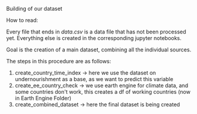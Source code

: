 Building of our dataset

How to read:

Every file that ends in _data.csv_ is a data file that has not been processed yet.
Everything else is created in the corresponding jupyter notebooks.

Goal is the creation of a main dataset, combining all the individual sources.

The steps in this procedure are as follows:

1) create_country_time_index -> here we use the dataset on undernourishment as a base, as we want to predict this variable
2) create_ee_country_check -> we use earth engine for climate data, and some countries don't work, this creates a df of working countries (now in Earth Engine Folder)
3) create_combined_dataset -> here the final dataset is being created
